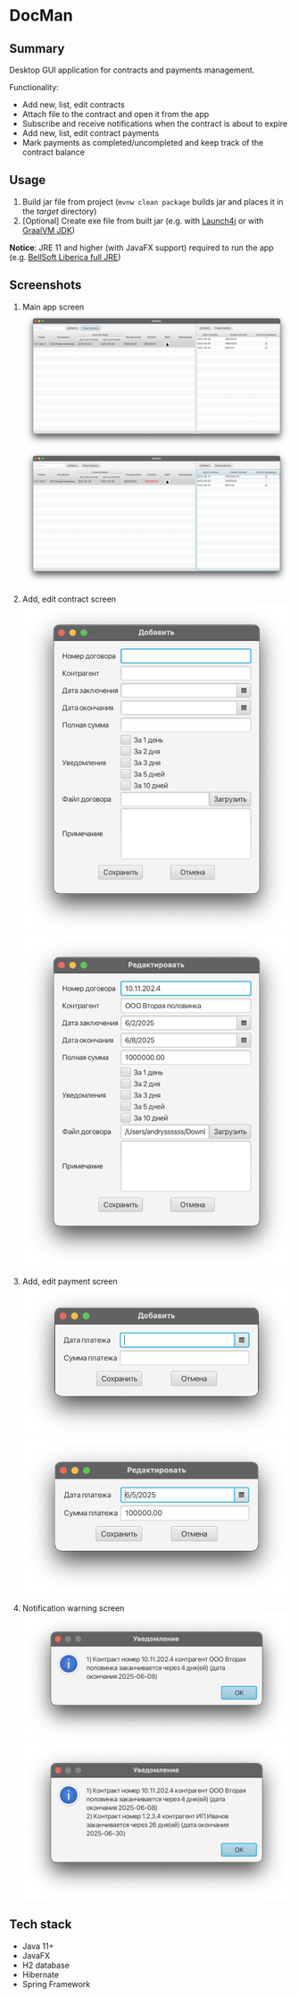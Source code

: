 # DocMan

## Summary

Desktop GUI application for contracts and payments management.

Functionality:
- Add new, list, edit contracts
- Attach file to the contract and open it from the app
- Subscribe and receive notifications when the contract is about to expire
- Add new, list, edit contract payments
- Mark payments as completed/uncompleted and keep track of the contract balance

## Usage

1. Build jar file from project (`mvnw clean package` builds jar and places it in the *target* directory)
2. [Optional] Create exe file from built jar (e.g. with [Launch4j](https://launch4j.sourceforge.net/) or with [GraalVM JDK](https://www.graalvm.org/latest/reference-manual/native-image/))

**Notice**: JRE 11 and higher (with JavaFX support) required to run the app (e.g. [BellSoft Liberica full JRE](https://github.com/bell-sw/Liberica))

## Screenshots

1. Main app screen
  ![main-screen-1](doc/main-screen-1.png)
  ![main-screen-2](doc/main-screen-2.png)

2. Add, edit contract screen
  ![add-contract-screen](doc/add-contract-screen.png)
  ![edit-contract-screen](doc/edit-contract-screen.png)

3. Add, edit payment screen
  ![add-payment-screen](doc/add-payment-screen.png)
  ![edit-payment-screen](doc/edit-payment-screen.png)

4. Notification warning screen
  ![notification-one](doc/notification-one.png)
  ![notification-many](doc/notification-many.png)

## Tech stack

* Java 11+
* JavaFX
* H2 database
* Hibernate
* Spring Framework
